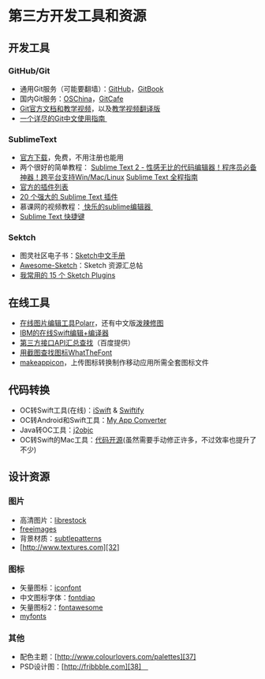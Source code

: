 # 第三方开发工具和资源
## 开发工具
### GitHub/Git
- 通用Git服务（可能要翻墙）：[GitHub][1]，[GitBook][2]
- 国内Git服务：[OSChina][3]，[GitCafe][4]
- [Git官方文档和教学视频][5]，以及[教学视频翻译版][6]
- [一个详尽的Git中文使用指南 ][7]　

### SublimeText
- [官方下载][8]，免费，不用注册也能用
- 两个很好的简单教程：
[Sublime Text 2 - 性感无比的代码编辑器！程序员必备神器！跨平台支持Win/Mac/Linux][9]
[Sublime Text 全程指南][10]
- [官方的插件列表][11]
- [20 个强大的 Sublime Text 插件][12]
- 慕课网的视频教程：[ 快乐的sublime编辑器 ][13]
- [Sublime Text 快捷键][14]

### Sektch
- 图灵社区电子书：[Sketch中文手册][15]
- [Awesome-Sketch][16]：Sketch 资源汇总帖
- [我常用的 15 个 Sketch Plugins][17]

## 在线工具
- [在线图片编辑工具Polarr][18]，还有中文版[泼辣修图][19]
- [IBM的在线Swift编辑+编译器][20]
- [第三方接口API汇总查找][21]（百度提供）
- [用截图查找图标WhatTheFont][22]
- [makeappicon][23]，上传图标转换制作移动应用所需全套图标文件

## 代码转换
- OC转Swift工具(在线)：[iSwift][24] & [Swiftify][25]
- OC转Android和Swift工具：[My App Converter][26]
- Java转OC工具：[j2objc][27]
- OC转Swift的Mac工具：[代码开源][28](虽然需要手动修正许多，不过效率也提升了不少)

## 设计资源
### 图片
- 高清图片：[librestock][29]
- [freeimages][30]
- 背景材质：[subtlepatterns][31]　
- [http://www.textures.com][32]

### 图标
- 矢量图标：[iconfont][33]
- 中文图标字体：[fontdiao][34]
- 矢量图标2：[fontawesome][35]
- [myfonts][36]

### 其他
- 配色主题：[http://www.colourlovers.com/palettes][37]
- PSD设计图：[http://fribbble.com][38]　


[1]:	https://github.com
[2]:	www.gitbook.com
[3]:	http://git.oschina.net
[4]:	www.gitcafe.com
[5]:	https://git-scm.com/doc
[6]:	http://www.nowcoder.com/courses/2
[7]:	https://github.com/xirong/my-git/blob/master/how-to-use-github.md
[8]:	http://www.sublimetext.com/2
[9]:	http://www.iplaysoft.com/sublimetext.html
[10]:	http://lucida.me/blog/sublime-text-complete-guide/
[11]:	https://github.com/SublimeText
[12]:	http://www.oschina.net/translate/20-powerful-sublimetext-plugins
[13]:	http://www.imooc.com/learn/333
[14]:	https://github.com/liveNo/Sublime-Tutorial
[15]:	http://www.ituring.com.cn/book/1305
[16]:	https://gitcafe.com/riku/Awesome-Sketch
[17]:	https://qdan.me/list/VKzzo-KQHDlHHX5P
[18]:	https://v3.polarr.co/#
[19]:	http://www.polaxiong.com/editor
[20]:	http://swiftlang.ng.bluemix.net/#/repl
[21]:	http://apistore.baidu.com/astore/index
[22]:	https://www.myfonts.com/WhatTheFont/
[23]:	http://makeappicon.com
[24]:	http://iswift.org/try
[25]:	https://objectivec2swift.com/#/converter/code
[26]:	http://t.cn/Rzpk0D4 "My App Converter"
[27]:	https://github.com/google/j2objc "j2objc"
[28]:	https://github.com/yahoojapan/objc2swift "objc2swift"
[29]:	http://librestock.com
[30]:	http://cn.freeimages.com
[31]:	http://subtlepatterns.com
[32]:	http://www.textures.com
[33]:	http://www.iconfont.cn
[34]:	http://lexrus.com/fontdiao/
[35]:	http://fontawesome.dashgame.com
[36]:	https://www.myfonts.com
[37]:	http://www.colourlovers.com/palettes
[38]:	http://fribbble.com